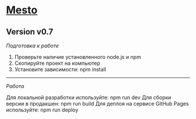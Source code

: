 # [Mesto](https://zascriptovan.github.io/Mesto/)

**Version v0.7**
---
*Подготовка к работе*

1. Проверьте наличие установленного node.js и npm
2. Скопируйте проект на компьютер
3. Установите зависимости: npm install
---
*Работа*

Для локальной разработки используйте: npm run dev
Для сборки версии в продакшен: npm run build
Для деплоя на сервисе GitHub Pages используйте: npm run deploy